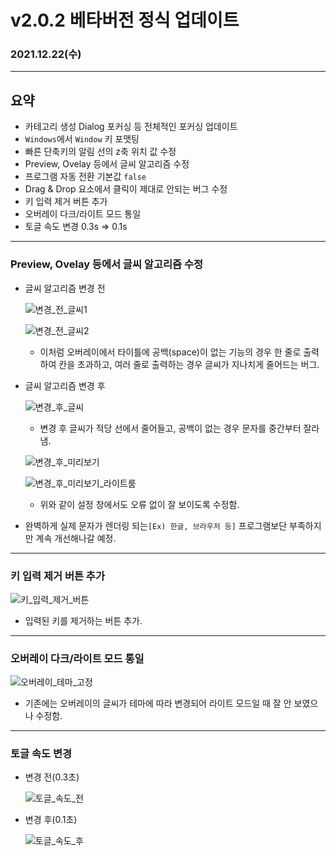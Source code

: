 # v2.0.2 베타버전 정식 업데이트

### 2021.12.22(수)

---

## 요약

- 카테고리 생성 Dialog 포커싱 등 전체적인 포커싱 업데이트
- `Windows`에서 `Window` 키 포맷팅
- 빠른 단축키의 알림 선의 z축 위치 값 수정
- Preview, Ovelay 등에서 글씨 알고리즘 수정
- 프로그램 자동 전환 기본값 `false`
- Drag & Drop 요소에서 클릭이 제대로 안되는 버그 수정
- 키 입력 제거 버튼 추가
- 오버레이 다크/라이트 모드 통일
- 토글 속도 변경 0.3s => 0.1s

---

### Preview, Ovelay 등에서 글씨 알고리즘 수정

- 글씨 알고리즘 변경 전

  ![변경_전_글씨1](../assets/v2.0.2/text/pre_text1.png)

  ![변경_전_글씨2](../assets/v2.0.2/text/pre_text2.png)

  - 이처럼 오버레이에서 타이틀에 공백(space)이 없는 기능의 경우 한 줄로 출력하여 칸을 초과하고, 여러 줄로 출력하는 경우 글씨가 지나치게 줄어드는 버그.

- 글씨 알고리즘 변경 후

  ![변경_후_글씨](../assets/v2.0.2/text/post_text.png)

  - 변경 후 글씨가 적당 선에서 줄어들고, 공백이 없는 경우 문자를 중간부터 잘라냄.

  ![변경_후_미리보기](../assets/v2.0.2/text/post_preview.png)

  ![변경_후_미리보기_라이트룸](../assets/v2.0.2/text/post_preview_lightroom.png)

  - 위와 같이 설정 창에서도 오류 없이 잘 보이도록 수정함.

- 완벽하게 실제 문자가 렌더링 되는`[Ex) 한글, 브라우저 등]` 프로그램보단 부족하지만 계속 개선해나갈 예정.

---

### 키 입력 제거 버튼 추가

![키_입력_제거_버튼](../assets/v2.0.2/remove_button.gif)

- 입력된 키를 제거하는 버튼 추가.

---

### 오버레이 다크/라이트 모드 통일

![오버레이_테마_고정](../assets/v2.0.2/fix_theme.gif)

- 기존에는 오버레이의 글씨가 테마에 따라 변경되어 라이트 모드일 때 잘 안 보였으나 수정함.

---

### 토글 속도 변경

- 변경 전(0.3초)

  ![토글_속도_전](../assets/v2.0.2/pre_toggle.gif)

- 변경 후(0.1초)

  ![토글_속도_후](../assets/v2.0.2/post_toggle.gif)
